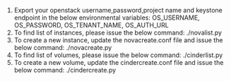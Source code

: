 1. Export your openstack username,password,project name and keystone endpoint 
   in the below  environmental variables:
   OS_USERNAME, OS_PASSWORD, OS_TENANT_NAME, OS_AUTH_URL
2. To find list of instances, please issue the below command:
   ./novalist.py
3. To create a new instance, update the novacreate.conf file and issue the below command:
   ./novacreate.py
4. To find list of volumes, please issue the below command:
   ./cinderlist.py
5. To create a new volume, update the cindercreate.conf file and issue the below command:
   ./cindercreate.py
